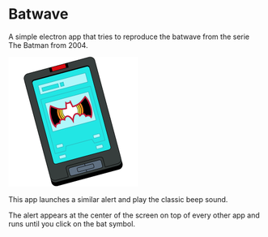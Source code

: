 # Batwave

A simple electron app that tries to reproduce the batwave from the serie The Batman from 2004.

![cartoon](./docs/batwave-cartoon.png)

This app launches a similar alert and play the classic beep sound.

The alert appears at the center of the screen on top of every other app
and runs until you click on the bat symbol.
